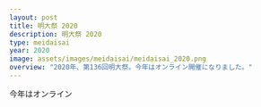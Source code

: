 ```yaml
---
layout: post
title: 明大祭 2020
description: 明大祭 2020
type: meidaisai
year: 2020
image: assets/images/meidaisai/meidaisai_2020.png
overview: "2020年、第136回明大祭。今年はオンライン開催になりました。"
---
```


今年はオンライン
